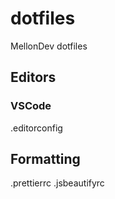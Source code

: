 # dotfiles
MellonDev dotfiles

## Editors
### VSCode
.editorconfig

## Formatting
.prettierrc
.jsbeautifyrc
